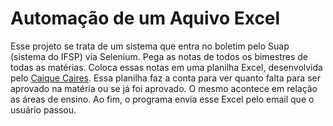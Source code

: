 # Automação de um Aquivo Excel

Esse projeto se trata de um sistema que entra no boletim pelo Suap (sistema do IFSP) via Selenium.
Pega as notas de todos os bimestres de todas as matérias.
Coloca essas notas em uma planilha Excel, desenvolvida pelo <a href="https://github.com/Caicao001">Caique Caires</a>.
Essa planilha faz a conta para ver quanto falta para ser aprovado na matéria ou se já foi aprovado. O mesmo acontece em relação as áreas de ensino.
Ao fim, o programa envia esse Excel pelo email que o usuário passou.
